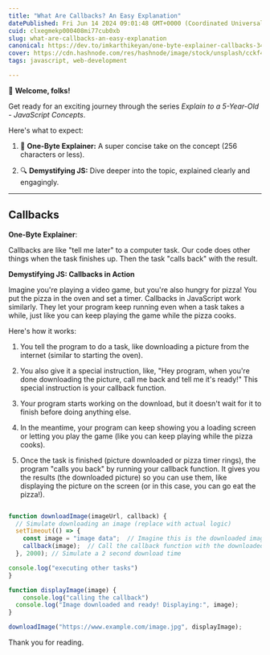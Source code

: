 ```yaml
---
title: "What Are Callbacks? An Easy Explanation"
datePublished: Fri Jun 14 2024 09:01:48 GMT+0000 (Coordinated Universal Time)
cuid: clxegmekp000408mi77cub0xb
slug: what-are-callbacks-an-easy-explanation
canonical: https://dev.to/imkarthikeyan/one-byte-explainer-callbacks-34bo
cover: https://cdn.hashnode.com/res/hashnode/image/stock/unsplash/cckf4TsHAuw/upload/cb65aa28d1d2a7078d974184c6718083.jpeg
tags: javascript, web-development

---
```


🎉 **Welcome, folks!**

Get ready for an exciting journey through the series *Explain to a 5-Year-Old - JavaScript Concepts*.

Here's what to expect:

1. 🚀 **One-Byte Explainer:** A super concise take on the concept (256 characters or less).
    
2. 🔍 **Demystifying JS:** Dive deeper into the topic, explained clearly and engagingly.
    

---

## Callbacks

**One-Byte Explainer**:

Callbacks are like "tell me later" to a computer task. Our code does other things when the task finishes up. Then the task "calls back" with the result.

**Demystifying JS: Callbacks in Action**

Imagine you're playing a video game, but you're also hungry for pizza! You put the pizza in the oven and set a timer. Callbacks in JavaScript work similarly. They let your program keep running even when a task takes a while, just like you can keep playing the game while the pizza cooks.

Here's how it works:

1. You tell the program to do a task, like downloading a picture from the internet (similar to starting the oven).
    
2. You also give it a special instruction, like, "Hey program, when you're done downloading the picture, call me back and tell me it's ready!" This special instruction is your callback function.
    
3. Your program starts working on the download, but it doesn't wait for it to finish before doing anything else.
    
4. In the meantime, your program can keep showing you a loading screen or letting you play the game (like you can keep playing while the pizza cooks).
    
5. Once the task is finished (picture downloaded or pizza timer rings), the program "calls you back" by running your callback function. It gives you the results (the downloaded picture) so you can use them, like displaying the picture on the screen (or in this case, you can go eat the pizza!).
    

```javascript

function downloadImage(imageUrl, callback) {
  // Simulate downloading an image (replace with actual logic)
  setTimeout(() => {
    const image = "image data";  // Imagine this is the downloaded image
    callback(image);  // Call the callback function with the downloaded image
  }, 2000); // Simulate a 2 second download time

console.log("executing other tasks")
}

function displayImage(image) {
    console.log("calling the callback")
  console.log("Image downloaded and ready! Displaying:", image);
}

downloadImage("https://www.example.com/image.jpg", displayImage);
```

Thank you for reading.
